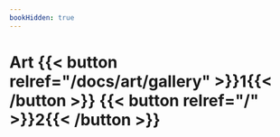 ```yaml
---
bookHidden: true
---
```

# Art {{< button relref="/docs/art/gallery" >}}1{{< /button >}} {{< button relref="/" >}}2{{< /button >}}

